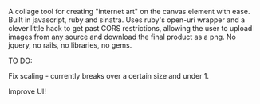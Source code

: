 A collage tool for creating "internet art" on the canvas element with ease. Built in javascript, ruby and sinatra. Uses ruby's open-uri wrapper and a clever little hack to get past CORS restrictions, allowing the user to upload images from any source and download the final product as a png. No jquery, no rails, no libraries, no gems.

TO DO:

Fix scaling - currently breaks over a certain size and under 1.

Improve UI!